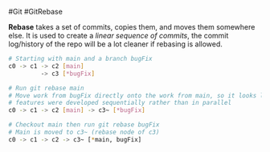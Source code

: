 #Git #GitRebase

**Rebase** takes a set of commits, copies them, and moves them somewhere else. It is used to create a *linear sequence of commits*, the commit log/history of the repo will be a lot cleaner if rebasing is allowed. 
``` bash
# Starting with main and a branch bugFix
c0 -> c1 -> c2 [main]
		 -> c3 [*bugFix]

# Run git rebase main
# Move work from bugFix directly onto the work from main, so it looks like
# features were developed sequentially rather than in parallel
c0 -> c1 -> c2 [main] -> c3~ [*bugFix]

# Checkout main then run git rebase bugFix
# Main is moved to c3~ (rebase node of c3)
c0 -> c1 -> c2 -> c3~ [*main, bugFix]
```

